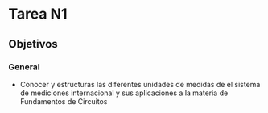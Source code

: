 # Tarea N1
## Objetivos
### General
- Conocer y estructuras las diferentes unidades de medidas de el sistema de mediciones 
internacional y sus aplicaciones a la materia de Fundamentos de Circuitos 